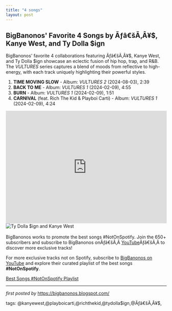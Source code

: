 ```yaml
---
title: "4 songs"
layout: post
---
```

<h2>BigBanonos' Favorite 4 Songs by Ãƒâ€šÃ‚Â¥$, Kanye West, and Ty Dolla $ign</h2>
<p>BigBanonos' favorite 4 collaborations featuring Ãƒâ€šÃ‚Â¥$, Kanye West, and Ty Dolla $ign showcase an eclectic fusion of hip hop, trap, and R&B. The <em>VULTURES</em> series captures a blend of moods from reflective to high-energy, with each track uniquely highlighting their powerful styles.</p> <ol> <li><strong>TIME MOVING SLOW</strong> - Album: <em>VULTURES 2</em> (2024-08-03), 2:39</li> <li><strong>BACK TO ME</strong> - Album: <em>VULTURES 1</em> (2024-02-09), 4:55</li> <li><strong>BURN</strong> - Album: <em>VULTURES 1</em> (2024-02-09), 1:51</li> <li><strong>CARNIVAL</strong> (feat. Rich The Kid & Playboi Carti) - Album: <em>VULTURES 1</em> (2024-02-09), 4:24</li>
</ol> <!--Spotify Playlist Embed-->
<iframe allow="autoplay; clipboard-write; encrypted-media; fullscreen; picture-in-picture" allowfullscreen="" frameborder="0" height="352" loading="lazy" src="https://open.spotify.com/embed/playlist/2hsc6IKUL8yS5pUFNnD9HX?utm_source=generator" width="100%"></iframe> <!--Image-->
<img alt="Ty Dolla $ign and Kanye West" src="https://www.billboard.com/wp-content/uploads/2024/03/ty-dolla-sign-and-ye-2024-listening-billboard-1548.jpg?w=942&h=623&crop=1" />
<div><br /></div><div>BigBanonos works to promote the best songs #NotOnSpotify. Join the 650+ subscribers and subscribe to BigBanonos onÃƒâ€šÃ‚Â <a href="https://www.youtube.com/channel/UCLKYEvwP847OahjcnkYMhjg">YouTube</a>Ãƒâ€šÃ‚Â to discover more exclusive tracks!</div>

<!--Subscribe and Playlist Links-->
<div>
    <p>For more exclusive tracks not on Spotify, subscribe to <a href="https://www.youtube.com/@BigBanonos" target="_blank">BigBanonos on YouTube</a> and explore their curated playlist of the best songs <strong>#NotOnSpotify</strong>.</p>
    <p><a href="https://www.youtube.com/playlist?list=PLtuNtuTatqI0kFahUCbtbfenC_ET5O_tr" target="_blank">Best Songs #NotOnSpotify Playlist<br /></a></p></div>

<hr />

<p><em>first posted by</em> <a href="https://bigbanonos.blogspot.com/" rel="noopener" target="_new">https://bigbanonos.blogspot.com/</a></p>

<p>tags: @kanyewest,@playboicarti,@richthekid,@tydolla$ign,@Ãƒâ€šÃ‚Â¥$,</p>
